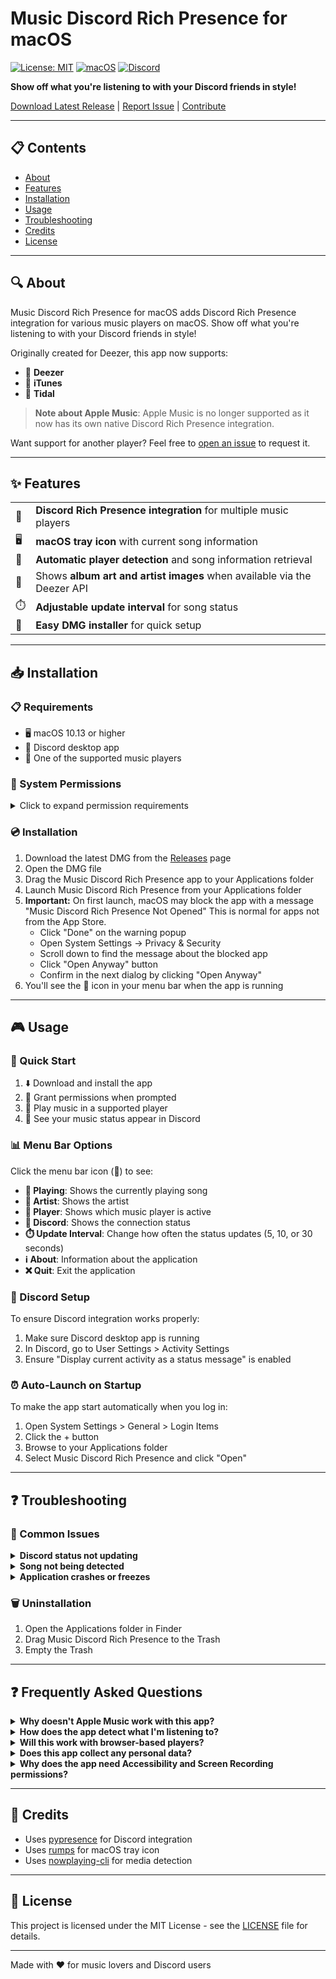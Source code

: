 # Music Discord Rich Presence for macOS

[![License: MIT](https://img.shields.io/badge/License-MIT-blue.svg)](LICENSE)
[![macOS](https://img.shields.io/badge/Platform-macOS-brightgreen.svg)](https://github.com/excap3r/music-discord-rich-presence-macos/releases)
[![Discord](https://img.shields.io/badge/Discord-Rich%20Presence-7289DA.svg)](https://discord.com/developers/docs/rich-presence/how-to)

**Show off what you're listening to with your Discord friends in style!**

[Download Latest Release](https://github.com/excap3r/music-discord-rich-presence-macos/releases) | [Report Issue](https://github.com/excap3r/music-discord-rich-presence-macos/issues) | [Contribute](https://github.com/excap3r/music-discord-rich-presence-macos/pulls)

---

## 📋 Contents

- [About](#-about)
- [Features](#-features)
- [Installation](#-installation)
- [Usage](#-usage)
- [Troubleshooting](#-troubleshooting)
- [Credits](#-credits)
- [License](#-license)

---

## 🔍 About

Music Discord Rich Presence for macOS adds Discord Rich Presence integration for various music players on macOS. Show off what you're listening to with your Discord friends in style!

Originally created for Deezer, this app now supports:
- 🎵 **Deezer**
- 🎵 **iTunes**
- 🎵 **Tidal**

> **Note about Apple Music**: Apple Music is no longer supported as it now has its own native Discord Rich Presence integration.

Want support for another player? Feel free to [open an issue](https://github.com/excap3r/music-discord-rich-presence-macos/issues) to request it.

---

## ✨ Features

<table>
  <tr>
    <td>🎵</td>
    <td><b>Discord Rich Presence integration</b> for multiple music players</td>
  </tr>
  <tr>
    <td>🖥️</td>
    <td><b>macOS tray icon</b> with current song information</td>
  </tr>
  <tr>
    <td>🔄</td>
    <td><b>Automatic player detection</b> and song information retrieval</td>
  </tr>
  <tr>
    <td>🎨</td>
    <td>Shows <b>album art and artist images</b> when available via the Deezer API</td>
  </tr>
  <tr>
    <td>⏱️</td>
    <td><b>Adjustable update interval</b> for song status</td>
  </tr>
  <tr>
    <td>🚀</td>
    <td><b>Easy DMG installer</b> for quick setup</td>
  </tr>
</table>

---

## 📥 Installation

### 📋 Requirements

- 🖥️ macOS 10.13 or higher
- 💬 Discord desktop app
- 🎵 One of the supported music players

### 🔐 System Permissions

<details>
<summary>Click to expand permission requirements</summary>

The app requires certain permissions to function properly:

#### 1️⃣ Accessibility 
Required to detect music players and read window titles
- Go to System Settings → Privacy & Security → Accessibility
- Add Music Discord Rich Presence to the list and enable it

#### 2️⃣ Automation (macOS Sonoma and higher)
- Go to System Settings → Privacy & Security → Automation
- Allow Music Discord Rich Presence to control "System Events"

#### 3️⃣ Screen Recording (may be required on some systems)
- In some cases, especially on macOS Sonoma, you may need to grant screen recording permissions
- Go to System Settings → Privacy & Security → Screen Recording
- Add Music Discord Rich Presence to the list and enable it

</details>

### 💿 Installation

1. Download the latest DMG from the [Releases](https://github.com/excap3r/music-discord-rich-presence-macos/releases) page
2. Open the DMG file
3. Drag the Music Discord Rich Presence app to your Applications folder
4. Launch Music Discord Rich Presence from your Applications folder
5. **Important:** On first launch, macOS may block the app with a message "Music Discord Rich Presence Not Opened" This is normal for apps not from the App Store.
   - Click "Done" on the warning popup
   - Open System Settings → Privacy & Security
   - Scroll down to find the message about the blocked app
   - Click "Open Anyway" button
   - Confirm in the next dialog by clicking "Open Anyway"
6. You'll see the 🎵 icon in your menu bar when the app is running

---

## 🎮 Usage

### 🚀 Quick Start

1. ⬇️ Download and install the app
2. 🔐 Grant permissions when prompted
3. 🎵 Play music in a supported player
4. 💬 See your music status appear in Discord

### 📊 Menu Bar Options

Click the menu bar icon (🎵) to see:

- **📝 Playing**: Shows the currently playing song
- **👤 Artist**: Shows the artist
- **🎵 Player**: Shows which music player is active
- **🔗 Discord**: Shows the connection status
- **⏱️ Update Interval**: Change how often the status updates (5, 10, or 30 seconds)
- **ℹ️ About**: Information about the application
- **❌ Quit**: Exit the application

### 🔗 Discord Setup

To ensure Discord integration works properly:

1. Make sure Discord desktop app is running
2. In Discord, go to User Settings > Activity Settings
3. Ensure "Display current activity as a status message" is enabled

### ⏰ Auto-Launch on Startup

To make the app start automatically when you log in:

1. Open System Settings > General > Login Items
2. Click the + button
3. Browse to your Applications folder
4. Select Music Discord Rich Presence and click "Open"

---

## ❓ Troubleshooting

### 🚫 Common Issues

<details>
<summary><b>Discord status not updating</b></summary>

- Make sure Discord desktop app is running
- Check that "Display current activity as a status message" is enabled in Discord settings
- Verify that Music Discord Rich Presence has Accessibility permissions
</details>

<details>
<summary><b>Song not being detected</b></summary>

- Make sure you're using a supported music player
- Verify the music player is currently playing a song
- Check that Music Discord Rich Presence has all required permissions
- Try running nowplaying-cli manually to see if it detects your player:
  ```bash
  nowplaying-cli get
  ```
</details>

<details>
<summary><b>Application crashes or freezes</b></summary>

- Check the log file (`music_rpc.log`) for error messages
- Make sure you have the latest version of the app
- For macOS Sonoma and higher, ensure you've granted all necessary permissions
</details>

### 🗑️ Uninstallation

1. Open the Applications folder in Finder
2. Drag Music Discord Rich Presence to the Trash
3. Empty the Trash

---

## ❓ Frequently Asked Questions

<details>
<summary><b>Why doesn't Apple Music work with this app?</b></summary>

Apple Music now has its own native Discord Rich Presence integration.
</details>

<details>
<summary><b>How does the app detect what I'm listening to?</b></summary>

The app uses macOS Media Remote API to get information about currently playing media.
</details>

<details>
<summary><b>Will this work with browser-based players?</b></summary>

Currently, the app works best with desktop applications. Browser-based players may be detected in some cases but with limited information.
</details>

<details>
<summary><b>Does this app collect any personal data?</b></summary>

No. The app only reads information about your currently playing music and sends it to Discord's Rich Presence API.
</details>

<details>
<summary><b>Why does the app need Accessibility and Screen Recording permissions?</b></summary>

These permissions are required to detect music players when using the Media Remote API.
</details>

---

## 👏 Credits

- Uses [pypresence](https://github.com/qwertyquerty/pypresence) for Discord integration
- Uses [rumps](https://github.com/jaredks/rumps) for macOS tray icon
- Uses [nowplaying-cli](https://github.com/kirtan-shah/nowplaying-cli) for media detection

---

## 📄 License

This project is licensed under the MIT License - see the [LICENSE](LICENSE) file for details.

---

Made with ❤️ for music lovers and Discord users
